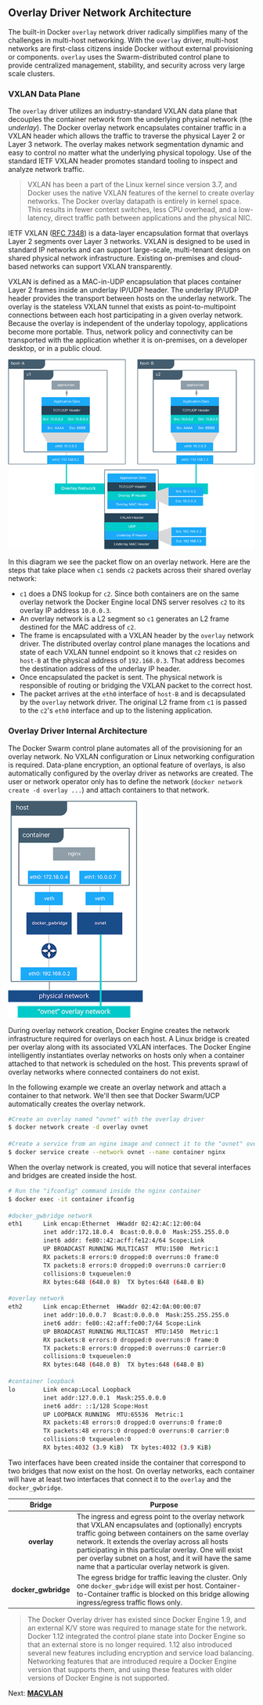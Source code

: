
## <a name="overlaydriver"></a>Overlay Driver Network Architecture

The built-in Docker `overlay` network driver radically simplifies many of the challenges in multi-host networking. With the `overlay` driver, multi-host networks are first-class citizens inside Docker without external provisioning or components. `overlay` uses the Swarm-distributed control plane to provide centralized management, stability, and security across very large scale clusters.

### VXLAN Data Plane
The `overlay` driver utilizes an industry-standard VXLAN data plane that decouples the container network from the underlying physical network (the _underlay_). The Docker overlay network encapsulates container traffic in a VXLAN header which allows the traffic to traverse the physical Layer 2 or Layer 3 network. The overlay makes network segmentation dynamic and easy to control no matter what the underlying physical topology. Use of the standard IETF VXLAN header promotes standard tooling to inspect and analyze network traffic.

> VXLAN has been a part of the Linux kernel since version 3.7, and Docker uses the native VXLAN features of the kernel to create overlay networks. The Docker overlay datapath is entirely in kernel space. This results in fewer context switches, less CPU overhead, and a low-latency, direct traffic path between applications and the physical NIC. 

IETF VXLAN ([RFC 7348](https://datatracker.ietf.org/doc/rfc7348/)) is a data-layer encapsulation format that overlays Layer 2 segments over Layer 3 networks. VXLAN is designed to be used in standard IP networks and can support large-scale, multi-tenant designs on shared physical network infrastructure. Existing on-premises and cloud-based networks can support VXLAN transparently. 

VXLAN is defined as a MAC-in-UDP encapsulation that places container Layer 2 frames inside an underlay IP/UDP header. The underlay IP/UDP header provides the transport between hosts on the underlay network. The overlay is the stateless VXLAN tunnel that exists as point-to-multipoint connections between each host participating in a given overlay network. Because the overlay is independent of the underlay topology, applications become more portable. Thus, network policy and connectivity can be transported with the application whether it is on-premises, on a developer desktop, or in a public cloud.

![Packet Flow for an Overlay Network](./img/packetwalk.png)

In this diagram we see the packet flow on an overlay network. Here are the steps that take place when `c1` sends `c2` packets across their shared overlay network:

- `c1` does a DNS lookup for `c2`. Since both containers are on the same overlay network the Docker Engine local DNS server resolves `c2` to its overlay IP address `10.0.0.3`.
- An overlay network is a L2 segment so `c1` generates an L2 frame destined for the MAC address of `c2`.
- The frame is encapsulated with a VXLAN header by the `overlay` network driver. The distributed overlay control plane manages the locations and state of each VXLAN tunnel endpoint so it knows that `c2` resides on `host-B` at the physical address of `192.168.0.3`. That address becomes the destination address of the underlay IP header.
- Once encapsulated the packet is sent. The physical network is responsible of routing or bridging the VXLAN packet to the correct host.
- The packet arrives at the `eth0` interface of `host-B` and is decapsulated by the `overlay` network driver. The original L2 frame from `c1` is passed to the `c2`'s `eth0` interface and up to the listening application.



### Overlay Driver Internal Architecture
The Docker Swarm control plane automates all of the provisioning for an overlay network. No VXLAN configuration or Linux networking configuration is required. Data-plane encryption, an optional feature of overlays, is also automatically configured by the overlay driver as networks are created. The user or network operator only has to define the network (`docker network create -d overlay ...`) and attach containers to that network.
 
![Overlay Network Created by Docker Swarm](./img/overlayarch.png)

During overlay network creation, Docker Engine creates the network infrastructure required for overlays on each host. A Linux bridge is created per overlay along with its associated VXLAN interfaces. The Docker Engine intelligently instantiates overlay networks on hosts only when a container attached to that network is scheduled on the host. This prevents sprawl of overlay networks where connected containers do not exist.

In the following example we create an overlay network and attach a container to that network. We'll then see that Docker Swarm/UCP automatically creates the overlay network.

```bash
#Create an overlay named "ovnet" with the overlay driver
$ docker network create -d overlay ovnet

#Create a service from an nginx image and connect it to the "ovnet" overlay network
$ docker service create --network ovnet --name container nginx
```

When the overlay network is created, you will notice that several interfaces and bridges are created inside the host.

```bash
# Run the "ifconfig" command inside the nginx container
$ docker exec -it container ifconfig

#docker_gwbridge network
eth1      Link encap:Ethernet  HWaddr 02:42:AC:12:00:04
          inet addr:172.18.0.4  Bcast:0.0.0.0  Mask:255.255.0.0
          inet6 addr: fe80::42:acff:fe12:4/64 Scope:Link
          UP BROADCAST RUNNING MULTICAST  MTU:1500  Metric:1
          RX packets:8 errors:0 dropped:0 overruns:0 frame:0
          TX packets:8 errors:0 dropped:0 overruns:0 carrier:0
          collisions:0 txqueuelen:0
          RX bytes:648 (648.0 B)  TX bytes:648 (648.0 B)

#overlay network
eth2      Link encap:Ethernet  HWaddr 02:42:0A:00:00:07
          inet addr:10.0.0.7  Bcast:0.0.0.0  Mask:255.255.255.0
          inet6 addr: fe80::42:aff:fe00:7/64 Scope:Link
          UP BROADCAST RUNNING MULTICAST  MTU:1450  Metric:1
          RX packets:8 errors:0 dropped:0 overruns:0 frame:0
          TX packets:8 errors:0 dropped:0 overruns:0 carrier:0
          collisions:0 txqueuelen:0
          RX bytes:648 (648.0 B)  TX bytes:648 (648.0 B)
     
#container loopback
lo        Link encap:Local Loopback
          inet addr:127.0.0.1  Mask:255.0.0.0
          inet6 addr: ::1/128 Scope:Host
          UP LOOPBACK RUNNING  MTU:65536  Metric:1
          RX packets:48 errors:0 dropped:0 overruns:0 frame:0
          TX packets:48 errors:0 dropped:0 overruns:0 carrier:0
          collisions:0 txqueuelen:0
          RX bytes:4032 (3.9 KiB)  TX bytes:4032 (3.9 KiB)
```

Two interfaces have been created inside the container that correspond to two bridges that now exist on the host. On overlay networks, each container will have at least two interfaces that connect it to the `overlay` and the `docker_gwbridge`.

| Bridge | Purpose  |
|:------:|------|
| **overlay** | The ingress and egress point to the overlay network that VXLAN encapsulates and (optionally) encrypts traffic going between containers on the same overlay network. It extends the overlay across all hosts participating in this particular overlay. One will exist per overlay subnet on a host, and it will have the same name that a particular overlay network is given.    |
| **docker_gwbridge** |   The egress bridge for traffic leaving the cluster. Only one `docker_gwbridge` will exist per host. Container-to-Container traffic is blocked on this bridge allowing ingress/egress traffic flows only.      |



> The Docker Overlay driver has existed since Docker Engine 1.9, and an external K/V store was required to manage state for the network. Docker 1.12 integrated the control plane state into Docker Engine so that an external store is no longer required. 1.12 also introduced several new features including encryption and service load balancing. Networking features that are introduced require a Docker Engine version that supports them, and using these features with older versions of Docker Engine is not supported.

Next: **[MACVLAN](07-macvlan.md)**
